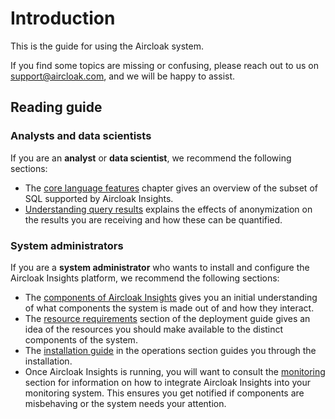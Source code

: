 # Introduction

This is the guide for using the Aircloak system.

If you find some topics are missing or confusing, please reach out to us on [support@aircloak.com](mailto:support@aircloak.com), and we will be happy to assist.

## Reading guide

### Analysts and data scientists

If you are an __analyst__ or __data scientist__, we recommend the following sections:

- The [core language features](sql.html) chapter gives an overview of the subset of SQL supported by Aircloak Insights.
- [Understanding query results](sql/query-results.html) explains the effects of anonymization on the results you are
  receiving and how these can be quantified.

### System administrators

If you are a __system administrator__ who wants to install and configure the Aircloak Insights platform, we recommend
the following sections:

- The [components of Aircloak Insights](components.html) gives you an initial understanding of what components the
  system is made out of and how they interact.
- The [resource requirements](deployment.html#resource-requirements) section of the deployment guide gives an idea of
  the resources you should make available to the distinct components of the system.
- The [installation guide](installation.html) in the operations section guides you through the installation.
- Once Aircloak Insights is running, you will want to consult the [monitoring](monitoring.html) section for information
  on how to integrate Aircloak Insights into your monitoring system. This ensures you get notified if components are
  misbehaving or the system needs your attention.
